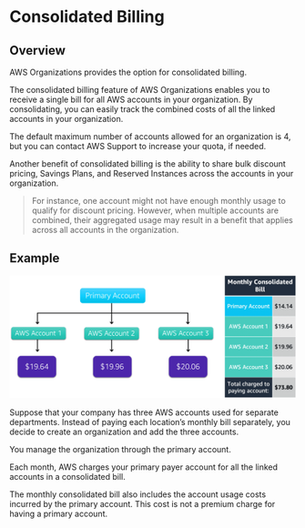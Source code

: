 # Consolidated Billing

## Overview

AWS Organizations provides the option for consolidated billing.

The consolidated billing feature of AWS Organizations enables you to receive a single bill for all AWS accounts in your organization. By consolidating, you can easily track the combined costs of all the linked accounts in your organization.

The default maximum number of accounts allowed for an organization is 4, but you can contact AWS Support to increase your quota, if needed.

Another benefit of consolidated billing is the ability to share bulk discount pricing, Savings Plans, and Reserved Instances across the accounts in your organization.

> For instance, one account might not have enough monthly usage to qualify for discount pricing. However, when multiple accounts are combined, their aggregated usage may result in a benefit that applies across all accounts in the organization.


## Example

![](./images/cons-billing.png)

Suppose that your company has three AWS accounts used for separate departments. Instead of paying each location’s monthly bill separately, you decide to create an organization and add the three accounts. 

You manage the organization through the primary account.

Each month, AWS charges your primary payer account for all the linked accounts in a consolidated bill.

The monthly consolidated bill also includes the account usage costs incurred by the primary account. This cost is not a premium charge for having a primary account. 